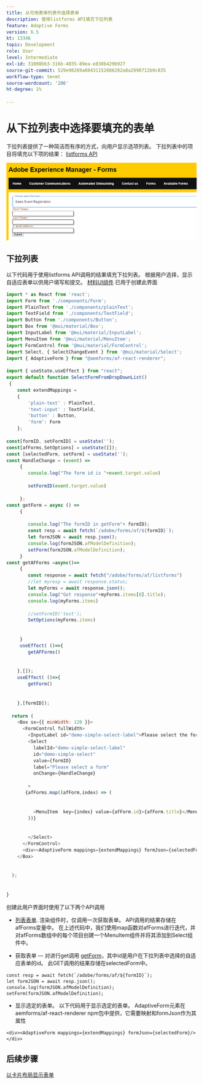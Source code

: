 ```yaml
---
title: 从可用表单列表中选择表单
description: 使用listforms API填充下拉列表
feature: Adaptive Forms
version: 6.5
kt: 13346
topic: Development
role: User
level: Intermediate
exl-id: 31008bb3-316b-4035-89ea-e830b429b927
source-git-commit: 529e98269a08431152686202a8a2890712b9c835
workflow-type: tm+mt
source-wordcount: '286'
ht-degree: 1%

---
```


# 从下拉列表中选择要填充的表单

下拉列表提供了一种简洁而有序的方式，向用户显示选项列表。 下拉列表中的项目将填充以下项的结果： [listforms API](https://opensource.adobe.com/aem-forms-af-runtime/api/#tag/List-Forms/operation/listForms)

![卡片视图](./assets/forms-drop-down.png)

## 下拉列表

以下代码用于使用listforms API调用的结果填充下拉列表。 根据用户选择，显示自适应表单以供用户填写和提交。 [材料UI组件](https://mui.com/) 已用于创建此界面

```javascript
import * as React from 'react';
import Form from './components/Form';
import PlainText from './components/plainText';
import TextField from './components/TextField';
import Button from './components/Button';
import Box from '@mui/material/Box';
import InputLabel from '@mui/material/InputLabel';
import MenuItem from '@mui/material/MenuItem';
import FormControl from '@mui/material/FormControl';
import Select, { SelectChangeEvent } from '@mui/material/Select';
import { AdaptiveForm } from "@aemforms/af-react-renderer";

import { useState,useEffect } from "react";
export default function SelectFormFromDropDownList()
 {
    const extendMappings =
    {
        'plain-text' : PlainText,
        'text-input' : TextField,
        'button' : Button,
        'form': Form
    };

const[formID, setFormID] = useState('');
const[afForms,SetOptions] = useState([]);
const [selectedForm, setForm] = useState('');
const HandleChange = (event) =>
     {
        console.log("The form id is "+event.target.value) 
    
        setFormID(event.target.value)
        
     };
const getForm = async () =>
     {
        
        console.log("The formID in getForm"+ formID);
        const resp = await fetch(`/adobe/forms/af/${formID}`);
        let formJSON = await resp.json();
        console.log(formJSON.afModelDefinition);
        setForm(formJSON.afModelDefinition);
     }
const getAFForms =async()=>
     {
        const response = await fetch("/adobe/forms/af/listforms")
        //let myresp = await response.status;
        let myForms = await response.json();
        console.log("Got response"+myForms.items[0].title);
        console.log(myForms.items)
        
        //setFormID('test');
        SetOptions(myForms.items)

        
     }
     useEffect( ()=>{
        getAFForms()
        

    },[]);
    useEffect( ()=>{
        getForm()
        

    },[formID]);

  return (
    <Box sx={{ minWidth: 120 }}>
      <FormControl fullWidth>
        <InputLabel id="demo-simple-select-label">Please select the form</InputLabel>
        <Select
          labelId="demo-simple-select-label"
          id="demo-simple-select"
          value={formID}
          label="Please select a form"
          onChange={HandleChange}
          
        >
       {afForms.map((afForm,index) => (
    
        
          <MenuItem  key={index} value={afForm.id}>{afForm.title}</MenuItem>
        ))}
        
       
        </Select>
      </FormControl>
      <div><AdaptiveForm mappings={extendMappings} formJson={selectedForm}/></div>
    </Box>
    

  );
  

}
```

创建此用户界面时使用了以下两个API调用

* [列表表单](https://opensource.adobe.com/aem-forms-af-runtime/api/#tag/List-Forms/operation/listForms). 渲染组件时，仅调用一次获取表单。 API调用的结果存储在afForms变量中。
在上述代码中，我们使用map函数对afForms进行迭代，并对afForms数组中的每个项目创建一个MenuItem组件并将其添加到Select组件中。

* 获取表单 — 对进行get调用 [getForm](https://opensource.adobe.com/aem-forms-af-runtime/api/#tag/Get-Form-Definition)，其中id是用户在下拉列表中选择的自适应表单的id。 此GET调用的结果存储在selectedForm中。

```
const resp = await fetch(`/adobe/forms/af/${formID}`);
let formJSON = await resp.json();
console.log(formJSON.afModelDefinition);
setForm(formJSON.afModelDefinition);
```

* 显示选定的表单。 以下代码用于显示选定的表单。 AdaptiveForm元素在aemforms/af-react-renderer npm包中提供，它需要映射和formJson作为其属性

```
<div><AdaptiveForm mappings={extendMappings} formJson={selectedForm}/></div>
```

## 后续步骤

[以卡片布局显示表单](./display-forms-card-view.md)
